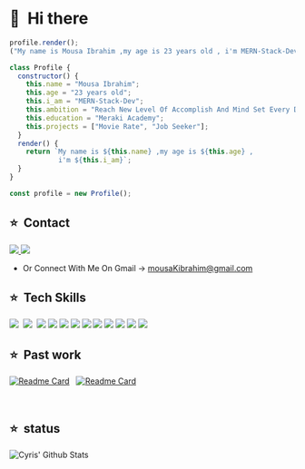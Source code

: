 # 👋 &nbsp;Hi there

```js
profile.render();
("My name is Mousa Ibrahim ,my age is 23 years old , i'm MERN-Stack-Dev");
```

```js
class Profile {
  constructor() {
    this.name = "Mousa Ibrahim";
    this.age = "23 years old";
    this.i_am = "MERN-Stack-Dev";
    this.ambition = "Reach New Level Of Accomplish And Mind Set Every Day";
    this.education = "Meraki Academy";
    this.projects = ["Movie Rate", "Job Seeker"];
  }
  render() {
    return `My name is ${this.name} ,my age is ${this.age} , 
            i'm ${this.i_am}`;
  }
}

const profile = new Profile();
```

## ⭐ &nbsp;Contact

<a href="https://www.linkedin.com/in/mousaibrah/" target="_blank" rel="noopener noreferrer">
 <img src="https://img.shields.io/badge/LinkedIn-0077B5?style=for-the-badge&logo=linkedin&logoColor=white">
 </a><a href="https://github.com/mousaibrah" target="_blank" rel="noopener noreferrer">
 <img  src="https://img.shields.io/badge/GitHub-100000?style=for-the-badge&logo=github&logoColor=white">
 </a>
 
- Or Connect With Me On Gmail -> mousaKibrahim@gmail.com
## ⭐ &nbsp;Tech Skills

<img src='https://img.shields.io/badge/MongoDB-4EA94B?style=for-the-badge&logo=mongodb&logoColor=white'/> &nbsp;<img src='https://img.shields.io/badge/React-20232A?style=for-the-badge&logo=react&logoColor=61DAFB'/>
&nbsp;<img src='https://img.shields.io/badge/Node.js-339933?style=for-the-badge&logo=nodedotjs&logoColor=white'/>&nbsp;<img src='https://img.shields.io/badge/Express.js-000000?style=for-the-badge&logo=express&logoColor=white'/>&nbsp;<img src='https://img.shields.io/badge/Postman-FF6C37?style=for-the-badge&logo=Postman&logoColor=white'/>&nbsp;<img src='https://img.shields.io/badge/VSCode-0078D4?style=for-the-badge&logo=visual%20studio%20code&logoColor=white'/>&nbsp;<img src='https://img.shields.io/badge/GIT-E44C30?style=for-the-badge&logo=git&logoColor=white'/>&nbsp;<img src='https://img.shields.io/badge/styled--components-DB7093?style=for-the-badge&logo=styled-components&logoColor=white'/>&nbsp;<img src='https://img.shields.io/badge/CSS3-1572B6?style=for-the-badge&logo=css3&logoColor=white'/>&nbsp;<img src='https://img.shields.io/badge/HTML5-E34F26?style=for-the-badge&logo=html5&logoColor=white'/>&nbsp;<img src='https://img.shields.io/badge/JavaScript-323330?style=for-the-badge&logo=javascript&logoColor=F7DF1E'/>&nbsp;<img src='https://img.shields.io/badge/Render-46E3B7?style=for-the-badge&logo=render&logoColor=white'/>

## ⭐ &nbsp;Past work

[![Readme Card](https://github-readme-stats.vercel.app/api/pin/?username=C7-mousaibrah&repo=JobSeeker&bg_color=0d1116&title_color=fcfeff&text_color=a4aacb&icon_color=f8a92a)](https://github.com/mousaibrah/Pwnagetty)
&nbsp;
[![Readme Card](https://github-readme-stats.vercel.app/api/pin/?username=c7-mousaibrah&repo=MovieRate&bg_color=0d1116&title_color=fcfeff&text_color=a4aacb&icon_color=f8a92a)](https://github.com/mousaibrah/love-lock-card)

&nbsp;

## ⭐ &nbsp;status

![Cyris' Github Stats](https://github-readme-stats.vercel.app/api?username=mousaibrah&show_icons=true&theme=default&title_color=fcfeff&text_color=a4aacb&bg_color=1e1e2a&icon_color=f8a92a)
